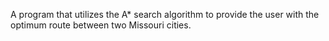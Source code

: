 A program that utilizes the A* search algorithm to provide the user with the optimum route between two Missouri cities. 
